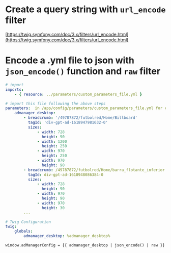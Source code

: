 # Create a query string with `url_encode` filter
[https://twig.symfony.com/doc/3.x/filters/url_encode.html](https://twig.symfony.com/doc/3.x/filters/url_encode.html)
# Encode a .yml file to json with `json_encode()` function and `raw` filter
```yml
# import
imports:
    - { resource: ../parameters/custom_parameters_file.yml }
```
```yml
# import this file following the above steps
parameters:  in /app/config/parameters/custom_parameters_file.yml for example
    admanager_desktop:
        - breadcrumb: '/49787872/futbolred/Home/Billboard'
          tagId: 'div-gpt-ad-1618947981632-0'
          sizes:
              - width: 728
                height: 90
              - width: 1200
                height: 250
              - width: 970
                height: 250
              - width: 970
                height: 90
        - breadcrumb: /49787872/futbolred/Home/barra_flotante_inferior
          tagId: div-gpt-ad-1618948086384-0
          sizes:
              - width: 728
                height: 90
              - width: 970
                height: 90
              - width: 970
                height: 30
        ...
```
```yml
# Twig Configuration
twig:
    globals:
        admanager_desktop: %admanager_desktop%
```
```twig
window.adManagerConfig = {{ admanager_desktop | json_encode() | raw }}
```

